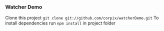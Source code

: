 ### Watcher Demo

Clone this project `git clone git://github.com/corpix/watcherDemo.git`
To install dependencies run `npm install` in project folder
